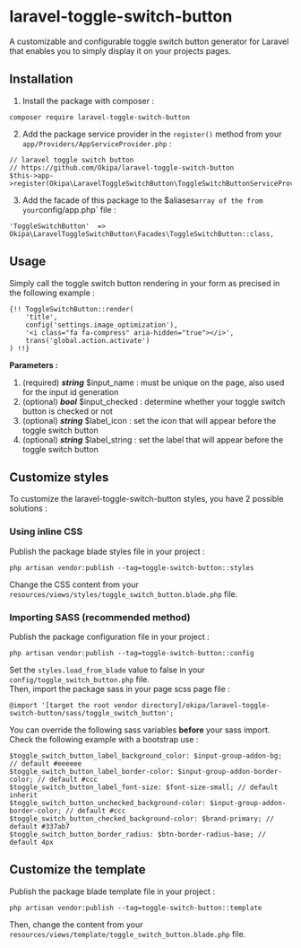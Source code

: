 # laravel-toggle-switch-button
A customizable and configurable toggle switch button generator for Laravel that enables you to simply display it on your projects pages.

## Installation
1. Install the package with composer :
```
composer require laravel-toggle-switch-button
```
2. Add the package service provider in the `register()` method from your `app/Providers/AppServiceProvider.php` :
```
// laravel toggle switch button
// https://github.com/Okipa/laravel-toggle-switch-button
$this->app->register(Okipa\LaravelToggleSwitchButton\ToggleSwitchButtonServiceProvider::class);
```
3. Add the facade of this package to the $aliases` array of the from your `config/app.php` file :
```
'ToggleSwitchButton'  => Okipa\LaravelToggleSwitchButton\Facades\ToggleSwitchButton::class,
```

## Usage
Simply call the toggle switch button rendering in your form as precised in the following example :
```
{!! ToggleSwitchButton::render(
    'title',
    config('settings.image_optimization'),
    '<i class="fa fa-compress" aria-hidden="true"></i>',
    trans('global.action.activate')
) !!}
```

**Parameters :**
1. (required) ***string*** $input_name : must be unique on the page, also used for the input id generation
2. (optional) ***bool*** $input_checked : determine whether your toggle switch button is checked or not
3. (optional) ***string*** $label_icon : set the icon that will appear before the toggle switch button
4. (optional) ***string*** $label_string : set the label that will appear before the toggle switch button

## Customize styles
To customize the laravel-toggle-switch-button styles, you have 2 possible solutions :

### Using inline CSS
Publish the package blade styles file in your project :
```
php artisan vendor:publish --tag=toggle-switch-button::styles
```
Change the CSS content from your `resources/views/styles/toggle_switch_button.blade.php` file.

### Importing SASS (recommended method)
Publish the package configuration file in your project :
```
php artisan vendor:publish --tag=toggle-switch-button::config
```
Set the `styles.load_from_blade` value to false in your `config/toggle_switch_button.php` file.  
Then, import the package sass in your page scss page file :
```
@import '[target the root vendor directory]/okipa/laravel-toggle-switch-button/sass/toggle_switch_button';
```
You can override the following sass variables **before** your sass import. Check the following example with a bootstrap use :
```
$toggle_switch_button_label_background_color: $input-group-addon-bg; // default #eeeeee
$toggle_switch_button_label_border-color: $input-group-addon-border-color; // default #ccc
$toggle_switch_button_label_font-size: $font-size-small; // default inherit
$toggle_switch_button_unchecked_background-color: $input-group-addon-border-color; // default #ccc
$toggle_switch_button_checked_background-color: $brand-primary; // default #337ab7
$toggle_switch_button_border_radius: $btn-border-radius-base; // default 4px
```

## Customize the template
Publish the package blade template file in your project :
```
php artisan vendor:publish --tag=toggle-switch-button::template
```
Then, change the content from your `resources/views/template/toggle_switch_button.blade.php` file.  